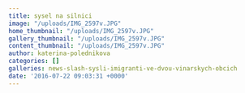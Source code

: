 ```yaml
---
title: sysel na silnici
image: "/uploads/IMG_2597v.JPG"
home_thumbnail: "/uploads/IMG_2597v.JPG"
gallery_thumbnail: "/uploads/IMG_2597v.JPG"
content_thumbnail: "/uploads/IMG_2597v.JPG"
author: katerina-polednikova
categories: []
galleries: news-slash-sysli-imigranti-ve-dvou-vinarskych-obcich
date: '2016-07-22 09:03:31 +0000'
---
```

